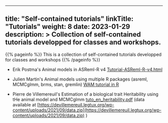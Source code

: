 
---
title: "Self-contained tutorials"
linkTitle: "Tutorials"
weight: 8
date: 2023-01-29
description: >
  Collection of self-contained tutorials developped for classes and workshops.
---

{{% pageinfo %}}
  This is a collection of self-contained tutorials developped for classes and workshops
{{% /pageinfo %}}

* Erik Postma's Animal models in ASReml-R v4 [Tutorial-ASReml-R-v4.html](Tutorial-ASReml-R-v4.html)

* Julien Martin's Animal models using multiple R packages (asreml, MCMCglmm, brms, stan, gremlin) [WAM tutorial in R](https://juliengamartin.github.io/wam_tuto/)

* Pierre de Villemereuil's Estimation of a biological trait Heritability using tHe animal model and MCMCglmm [tuto_en_heritability.pdf](tuto_en_heritability.pdf) (data available at [https://devillemereuil.legtux.org/wp-content/uploads/2021/09/data.zip](https://devillemereuil.legtux.org/wp-content/uploads/2021/09/data.zip) )
